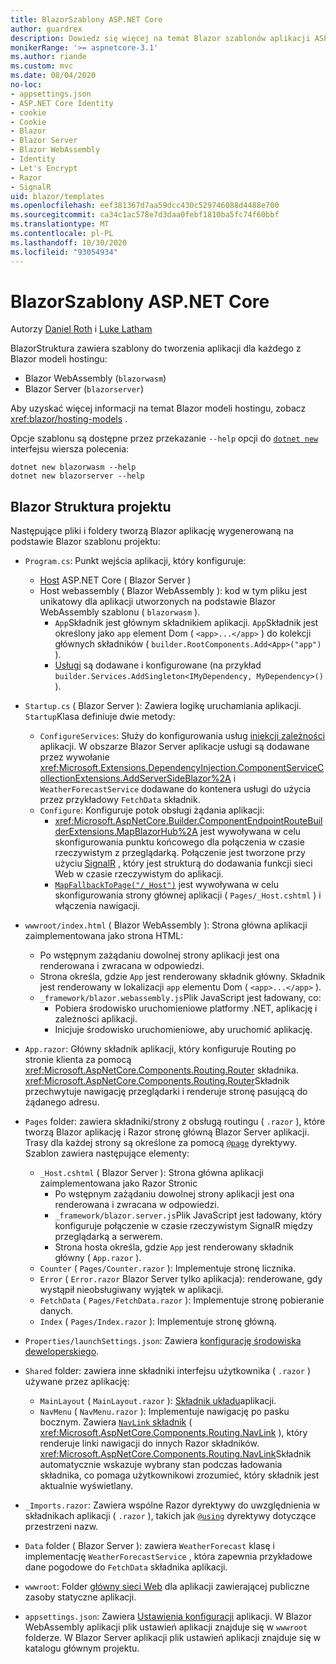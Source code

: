 ```yaml
---
title: BlazorSzablony ASP.NET Core
author: guardrex
description: Dowiedz się więcej na temat Blazor szablonów aplikacji ASP.NET Core i Blazor struktury projektu.
monikerRange: '>= aspnetcore-3.1'
ms.author: riande
ms.custom: mvc
ms.date: 08/04/2020
no-loc:
- appsettings.json
- ASP.NET Core Identity
- cookie
- Cookie
- Blazor
- Blazor Server
- Blazor WebAssembly
- Identity
- Let's Encrypt
- Razor
- SignalR
uid: blazor/templates
ms.openlocfilehash: eef381367d7aa59dcc430c529746088d4488e700
ms.sourcegitcommit: ca34c1ac578e7d3daa0febf1810ba5fc74f60bbf
ms.translationtype: MT
ms.contentlocale: pl-PL
ms.lasthandoff: 10/30/2020
ms.locfileid: "93054934"
---
```

# <a name="aspnet-core-no-locblazor-templates"></a>BlazorSzablony ASP.NET Core

Autorzy [Daniel Roth](https://github.com/danroth27) i [Luke Latham](https://github.com/guardrex)

BlazorStruktura zawiera szablony do tworzenia aplikacji dla każdego z Blazor modeli hostingu:

* Blazor WebAssembly (`blazorwasm`)
* Blazor Server (`blazorserver`)

Aby uzyskać więcej informacji na temat Blazor modeli hostingu, zobacz <xref:blazor/hosting-models> .

Opcje szablonu są dostępne przez przekazanie `--help` opcji do [`dotnet new`](/dotnet/core/tools/dotnet-new) interfejsu wiersza polecenia:

```dotnetcli
dotnet new blazorwasm --help
dotnet new blazorserver --help
```

## <a name="no-locblazor-project-structure"></a>Blazor Struktura projektu

Następujące pliki i foldery tworzą Blazor aplikację wygenerowaną na podstawie Blazor szablonu projektu:

* `Program.cs`: Punkt wejścia aplikacji, który konfiguruje:

  * [Host](xref:fundamentals/host/generic-host) ASP.NET Core ( Blazor Server )
  * Host webassembly ( Blazor WebAssembly ): kod w tym pliku jest unikatowy dla aplikacji utworzonych na podstawie Blazor WebAssembly szablonu ( `blazorwasm` ).
    * `App`Składnik jest głównym składnikiem aplikacji. `App`Składnik jest określony jako `app` element Dom ( `<app>...</app>` ) do kolekcji głównych składników ( `builder.RootComponents.Add<App>("app")` ).
    * [Usługi](xref:blazor/fundamentals/dependency-injection) są dodawane i konfigurowane (na przykład `builder.Services.AddSingleton<IMyDependency, MyDependency>()` ).

* `Startup.cs` ( Blazor Server ): Zawiera logikę uruchamiania aplikacji. `Startup`Klasa definiuje dwie metody:

  * `ConfigureServices`: Służy do konfigurowania usług [iniekcji zależności](xref:fundamentals/dependency-injection) aplikacji. W obszarze Blazor Server aplikacje usługi są dodawane przez wywołanie <xref:Microsoft.Extensions.DependencyInjection.ComponentServiceCollectionExtensions.AddServerSideBlazor%2A> i `WeatherForecastService` dodawane do kontenera usługi do użycia przez przykładowy `FetchData` składnik.
  * `Configure`: Konfiguruje potok obsługi żądania aplikacji:
    * <xref:Microsoft.AspNetCore.Builder.ComponentEndpointRouteBuilderExtensions.MapBlazorHub%2A> jest wywoływana w celu skonfigurowania punktu końcowego dla połączenia w czasie rzeczywistym z przeglądarką. Połączenie jest tworzone przy użyciu [SignalR](xref:signalr/introduction) , który jest strukturą do dodawania funkcji sieci Web w czasie rzeczywistym do aplikacji.
    * [`MapFallbackToPage("/_Host")`](xref:Microsoft.AspNetCore.Builder.RazorPagesEndpointRouteBuilderExtensions.MapFallbackToPage*) jest wywoływana w celu skonfigurowania strony głównej aplikacji ( `Pages/_Host.cshtml` ) i włączenia nawigacji.

* `wwwroot/index.html` ( Blazor WebAssembly ): Strona główna aplikacji zaimplementowana jako strona HTML:
  * Po wstępnym zażądaniu dowolnej strony aplikacji jest ona renderowana i zwracana w odpowiedzi.
  * Strona określa, gdzie `App` jest renderowany składnik główny. Składnik jest renderowany w lokalizacji `app` elementu Dom ( `<app>...</app>` ).
  * `_framework/blazor.webassembly.js`Plik JavaScript jest ładowany, co:
    * Pobiera środowisko uruchomieniowe platformy .NET, aplikację i zależności aplikacji.
    * Inicjuje środowisko uruchomieniowe, aby uruchomić aplikację.

* `App.razor`: Główny składnik aplikacji, który konfiguruje Routing po stronie klienta za pomocą <xref:Microsoft.AspNetCore.Components.Routing.Router> składnika. <xref:Microsoft.AspNetCore.Components.Routing.Router>Składnik przechwytuje nawigację przeglądarki i renderuje stronę pasującą do żądanego adresu.

* `Pages` folder: zawiera składniki/strony z obsługą routingu ( `.razor` ), które tworzą Blazor aplikację i Razor stronę główną Blazor Server aplikacji. Trasy dla każdej strony są określone za pomocą [`@page`](xref:mvc/views/razor#page) dyrektywy. Szablon zawiera następujące elementy:
  * `_Host.cshtml` ( Blazor Server ): Strona główna aplikacji zaimplementowana jako Razor Stronic
    * Po wstępnym zażądaniu dowolnej strony aplikacji jest ona renderowana i zwracana w odpowiedzi.
    * `_framework/blazor.server.js`Plik JavaScript jest ładowany, który konfiguruje połączenie w czasie rzeczywistym SignalR między przeglądarką a serwerem.
    * Strona hosta określa, gdzie `App` jest renderowany składnik główny ( `App.razor` ).
  * `Counter` ( `Pages/Counter.razor` ): Implementuje stronę licznika.
  * `Error` ( `Error.razor` Blazor Server tylko aplikacja): renderowane, gdy wystąpił nieobsługiwany wyjątek w aplikacji.
  * `FetchData` ( `Pages/FetchData.razor` ): Implementuje stronę pobieranie danych.
  * `Index` ( `Pages/Index.razor` ): Implementuje stronę główną.
  
* `Properties/launchSettings.json`: Zawiera [konfigurację środowiska deweloperskiego](xref:fundamentals/environments#development-and-launchsettingsjson).

* `Shared` folder: zawiera inne składniki interfejsu użytkownika ( `.razor` ) używane przez aplikację:
  * `MainLayout` ( `MainLayout.razor` ): [Składnik układu](xref:blazor/layouts)aplikacji.
  * `NavMenu` ( `NavMenu.razor` ): Implementuje nawigację po pasku bocznym. Zawiera [ `NavLink` składnik](xref:blazor/fundamentals/routing#navlink-component) ( <xref:Microsoft.AspNetCore.Components.Routing.NavLink> ), który renderuje linki nawigacji do innych Razor składników. <xref:Microsoft.AspNetCore.Components.Routing.NavLink>Składnik automatycznie wskazuje wybrany stan podczas ładowania składnika, co pomaga użytkownikowi zrozumieć, który składnik jest aktualnie wyświetlany.

* `_Imports.razor`: Zawiera wspólne Razor dyrektywy do uwzględnienia w składnikach aplikacji ( `.razor` ), takich jak [`@using`](xref:mvc/views/razor#using) dyrektywy dotyczące przestrzeni nazw.

* `Data` folder ( Blazor Server ): zawiera `WeatherForecast` klasę i implementację `WeatherForecastService` , która zapewnia przykładowe dane pogodowe do `FetchData` składnika aplikacji.

* `wwwroot`: Folder [główny sieci Web](xref:fundamentals/index#web-root) dla aplikacji zawierającej publiczne zasoby statyczne aplikacji.

* `appsettings.json`: Zawiera [Ustawienia konfiguracji](xref:blazor/fundamentals/configuration) aplikacji. W Blazor WebAssembly aplikacji plik ustawień aplikacji znajduje się w `wwwroot` folderze. W Blazor Server aplikacji plik ustawień aplikacji znajduje się w katalogu głównym projektu.
